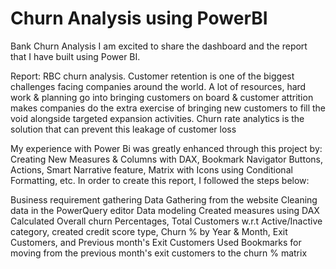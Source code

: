 # Churn Analysis using PowerBI
Bank Churn Analysis I am excited to share the dashboard and the report that I have built using Power BI.

Report: RBC churn analysis. Customer retention is one of the biggest challenges facing companies around the world. A lot of resources, hard work & planning go into bringing customers on board & customer attrition makes companies do the extra exercise of bringing new customers to fill the void alongside targeted expansion activities. Churn rate analytics is the solution that can prevent this leakage of customer loss

My experience with Power Bi was greatly enhanced through this project by: Creating New Measures & Columns with DAX, Bookmark Navigator Buttons, Actions, Smart Narrative feature, Matrix with Icons using Conditional Formatting, etc. In order to create this report, I followed the steps below:

Business requirement gathering
Data Gathering from the website
Cleaning data in the PowerQuery editor
Data modeling
Created measures using DAX
Calculated Overall churn Percentages, Total Customers w.r.t Active/Inactive category, created credit score type, Churn % by Year & Month, Exit Customers, and Previous month's Exit Customers
Used Bookmarks for moving from the previous month's exit customers to the churn % matrix

